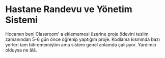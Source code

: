# Hastane Randevu ve Yönetim Sistemi
Hocamın beni Classroom' a eklememesi üzerine proje ödevini teslim zamanından 5-6 gün önce öğrenip yaptığım proje. Kodlama kısmında bazı yerleri tam bitirememiştim ama sistem genel anlamda çalışıyor. Yardımcı olduysa ne âlâ.
